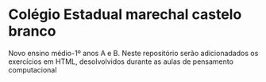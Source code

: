 # Colégio Estadual marechal castelo branco <br>
Novo ensino médio-1º anos A e B.
Neste repositório serão adicionadados os exercícios em HTML, desolvolvidos durante as aulas de pensamento computacional
